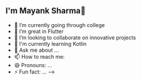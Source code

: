 ## I'm Mayank Sharma👋


- 🔭 I’m currently going through college
- 🌱 I’m great in Flutter
- 👯 I’m looking to collaborate on innovative projects
- 🤔 I'm currently learning Kotlin
- 💬 Ask me about ...
- 📫 How to reach me: 
- 😄 Pronouns: ...
- ⚡ Fun fact: ...
-->


